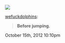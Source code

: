 ![](../../media/17607011591.jpg)

[wefuckdolphins](http://wefuckdolphins.tumblr.com/post/33585057091):

> **Before jumping.**

October 15th, 2012 10:10pm

